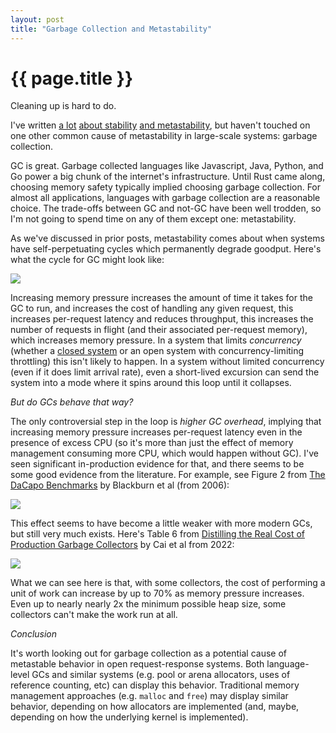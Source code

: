 ```yaml
---
layout: post
title: "Garbage Collection and Metastability"
---
```


{{ page.title }}
================

<p class="meta">Cleaning up is hard to do.</p>

I've written [a lot](https://brooker.co.za/blog/2023/05/10/open-closed.html) [about stability](https://brooker.co.za/blog/2021/08/27/caches.html) [and metastability](https://brooker.co.za/blog/2021/05/24/metastable.html), but haven't touched on one other common cause of metastability in large-scale systems: garbage collection.

GC is great. Garbage collected languages like Javascript, Java, Python, and Go power a big chunk of the internet's infrastructure. Until Rust came along, choosing memory safety typically implied choosing garbage collection. For almost all applications, languages with garbage collection are a reasonable choice. The trade-offs between GC and not-GC have been well trodden, so I'm not going to spend time on any of them except one: metastability.

As we've discussed in prior posts, metastability comes about when systems have self-perpetuating cycles which permanently degrade goodput. Here's what the cycle for GC might look like:

![](/blog/images/gc_metastability_loop.png)

Increasing memory pressure increases the amount of time it takes for the GC to run, and increases the cost of handling any given request, this increases per-request latency and reduces throughput, this increases the number of requests in flight (and their associated per-request memory), which increases memory pressure. In a system that limits *concurrency* (whether a [closed system](https://brooker.co.za/blog/2023/05/10/open-closed.html) or an open system with concurrency-limiting throttling) this isn't likely to happen. In a system without limited concurrency (even if it does limit arrival rate), even a short-lived excursion can send the system into a mode where it spins around this loop until it collapses.

*But do GCs behave that way?*

The only controversial step in the loop is *higher GC overhead*, implying that increasing memory pressure increases per-request latency even in the presence of excess CPU (so it's more than just the effect of memory management consuming more CPU, which would happen without GC). I've seen significant in-production evidence for that, and there seems to be some good evidence from the literature. For example, see Figure 2 from [The DaCapo Benchmarks](https://www.steveblackburn.org/pubs/papers/dacapo-oopsla-2006.pdf) by Blackburn et al (from 2006):

![](/blog/images/gc_blackburn_fig2b.png)

This effect seems to have become a little weaker with more modern GCs, but still very much exists. Here's Table 6 from [Distilling the Real Cost of Production Garbage Collectors](https://www.steveblackburn.org/pubs/papers/lbo-ispass-2022.pdf) by Cai et al from 2022:

![](/blog/images/gc_cai_table7.png)

What we can see here is that, with some collectors, the cost of performing a unit of work can increase by up to 70% as memory pressure increases. Even up to nearly nearly 2x the minimum possible heap size, some collectors can't make the work run at all.

*Conclusion*

It's worth looking out for garbage collection as a potential cause of metastable behavior in open request-response systems. Both language-level GCs and similar systems (e.g. pool or arena allocators, uses of reference counting, etc) can display this behavior. Traditional memory management approaches (e.g. `malloc` and `free`) may display similar behavior, depending on how allocators are implemented (and, maybe, depending on how the underlying kernel is implemented).
